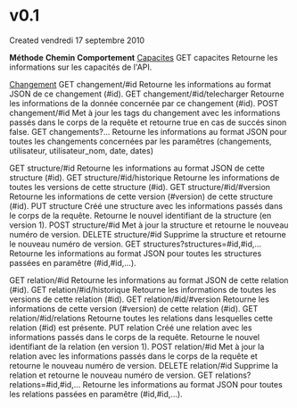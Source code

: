 v0.1
====
Created vendredi 17 septembre 2010

**Méthode**	**Chemin**						**Comportement**
[Capacites](./v0.1/Capacites.md)
GET		capacites						Retourne les informations sur les capacités de l'API.

[Changement](./v0.1/Changement.md)
GET		changement/#id				Retourne les informations au format JSON de ce changement (#id).
GET		changement/#id/telecharger		Retourne les informations de la donnée concernée par ce changement (#id). 
POST		changement/#id				Met à jour les tags du changement avec les informations passés dans le corps de la requête et retourne true en cas de succés sinon false.
GET		changements?...				Retourne les informations au format JSON pour toutes les changements concernées par les paramêtres (changements, utilisateur, utilisateur_nom, date, dates)


GET		structure/#id					Retourne les informations au format JSON de cette structure (#id).
GET		structure/#id/historique			Retourne les informations de toutes les versions de cette structure (#id).
GET		structure/#id/#version			Retourne les informations de cette version (#version) de cette structure (#id).
PUT			structure						Créé une structure avec les informations passés dans le corps de la requête. Retourne le nouvel identifiant de la structure (en version 1).
POST		structure/#id					Met à jour la structure et retourne le nouveau numéro de version.
DELETE		structure/#id					Supprime la structure et retourne le nouveau numéro de version.
GET		structures?structures=#id,#id,...	Retourne les informations au format JSON pour toutes les structures passées en paramêtre (#id,#id,...).

GET		relation/#id					Retourne les informations au format JSON de cette relation (#id).
GET		relation/#id/historique			Retourne les informations de toutes les versions de cette relation (#id).
GET		relation/#id/#version			Retourne les informations de cette version (#version) de cette relation (#id).
GET		relation/#id/relations			Retourne toutes les relations dans lesquelles cette relation (#id) est présente.
PUT			relation						Créé une relation avec les informations passés dans le corps de la requête. Retourne le nouvel identifiant de la relation (en version 1).
POST		relation/#id					Met à jour la relation avec les informations passés dans le corps de la requête et retourne le nouveau numéro de version.
DELETE		relation/#id					Supprime la relation et retourne le nouveau numéro de version.
GET		relations?relations=#id,#id,...		Retourne les informations au format JSON pour toutes les relations passées en paramêtre (#id,#id,...).



